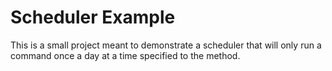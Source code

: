 Scheduler Example
=================

This is a small project meant to demonstrate a scheduler that will only run a command
once a day at a time specified to the method.
